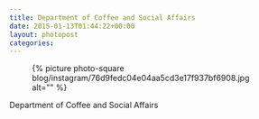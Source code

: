 ```yaml
---
title: Department of Coffee and Social Affairs
date: 2015-01-13T01:44:22+00:00
layout: photopost
categories:
---
```


<figure class="photo photo--square">
  {% picture photo-square blog/instagram/76d9fedc04e04aa5cd3e17f937bf6908.jpg alt="" %}
</figure>

Department of Coffee and Social Affairs
